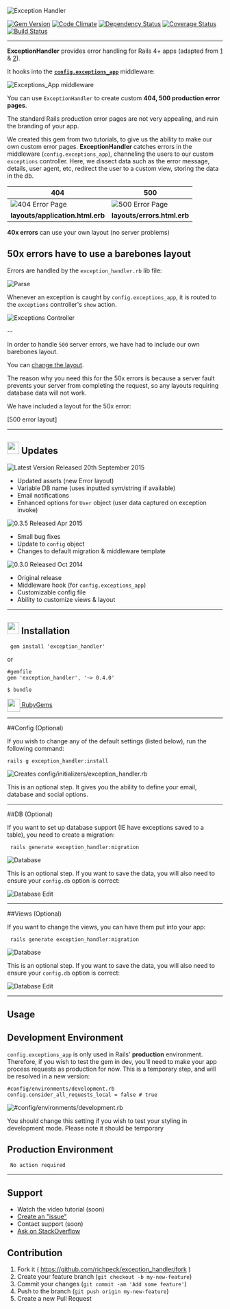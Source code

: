 ![Exception Handler](/readme/title.png "Exception Handler Logo")

[![Gem Version](https://badge.fury.io/rb/exception_handler.svg)](http://badge.fury.io/rb/exception_handler)
[![Code Climate](https://codeclimate.com/github/richpeck/exception_handler.png)](https://codeclimate.com/github/richpeck/exception_handler)
[![Dependency Status](https://gemnasium.com/richpeck/exception_handler.svg)](https://gemnasium.com/richpeck/exception_handler)
[![Coverage Status](https://coveralls.io/repos/richpeck/exception_handler/badge.png)](https://coveralls.io/r/richpeck/exception_handler)
[![Build Status](https://travis-ci.org/richpeck/exception_handler.svg?branch=master)](https://travis-ci.org/richpeck/exception_handler)


----------


**ExceptionHandler** provides error handling for Rails 4+ apps (adapted from [1](https://gist.github.com/wojtha/8433843) & [2](http://www.sharagoz.com/posts/1-rolling-your-own-exception-handler-in-rails-3)).

It hooks into the **[`config.exceptions_app`](http://guides.rubyonrails.org/configuring.html#rails-general-configuration)** middleware:

![Exceptions_App middleware](/readme/exceptions_app.png)

You can use `ExceptionHandler` to create custom **404, 500 production error pages**.

The standard Rails production error pages are not very appealing, and ruin the branding of your app.

We created this gem from two tutorials, to give us the ability to make our own custom error pages. **ExceptionHandler** catches errors in the middleware (`config.exceptions_app`), channeling the users to our custom `exceptions` controller. Here, we dissect data such as the error message, details, user agent, etc, redirect the user to a custom view, storing the data in the db.

**404** | **500**
--- | ---
![404 Error Page](/readme/400.jpg "404 Error Page (Uses Application Layout)") | ![500 Error Page](/readme/500.jpg "500 Error Page (Uses Error Layout)") 
**layouts/application.html.erb** | **layouts/errors.html.erb** 

**40x errors** can use your own layout (no server problems)

**50x errors** have to use a barebones layout
--

Errors are handled by the `exception_handler.rb` lib file:

![Parse](/readme/parser.jpg "Parser")

Whenever an exception is caught by `config.exceptions_app`, it is routed to the `exceptions` controller's `show` action.

![Exceptions Controller](/readme/exception_controller.jpg "Exceptions Controller")

--

In order to handle `500` server errors, we have had to include our own barebones layout. 

You can [change the layout](#layout). 

The reason why you need this for the 50x errors is because a server fault prevents your server from completing the request, so any layouts requiring database data will not work. 

We have included a layout for the 50x error:

[500 error layout]

----------

## <img src="/readme/icons/upgrade.png" width="28" /> Updates

![Latest Version Released 20th September 2015](/readme/versions/0.4.0.jpg "Version 0.4.0")

 - Updated assets (new Error layout)
 - Variable DB name (uses inputted sym/string if available)
 - Email notifications
 - Enhanced options for `User` object (user data captured on exception invoke)

![0.3.5 Released Apr 2015](/readme/versions/0.3.5.jpg "Version 0.3.5")

 - Small bug fixes
 - Update to `config` object
 - Changes to default migration & middleware template

![0.3.0 Released Oct 2014](/readme/versions/0.3.0.jpg "Version 0.3.0")

 - Original release
 - Middleware hook (for `config.exceptions_app`)
 - Customizable config file
 - Ability to customize views & layout

----------

## [<img src="/readme/icons/ruby.png" width="28" />](https://rubygems.org/gems/exception_handler/versions/0.4.0) Installation

     gem install 'exception_handler'
 

or 

    #gemfile
    gem 'exception_handler', '~> 0.4.0'

    $ bundle

[<img src="https://rubygems.org/favicon.ico" height="30" valign="middle" /> RubyGems](https://rubygems.org/gems/exception_handler/versions/0.4.0)

----------

##Config (Optional)

If you wish to change any of the default settings (listed below), run the following command:

    rails g exception_handler:install

![Creates config/initializers/exception_handler.rb](/readme/config.jpg)

This is an optional step. It gives you the ability to define your email, database and social options.

----------

##DB (Optional)

If you want to set up database support (IE have exceptions saved to a table), you need to create a migration:

     rails generate exception_handler:migration

![Database](/readme/db.jpg "Database")

This is an optional step. If you want to save the data, you will also need to ensure your `config.db` option is correct:

![Database Edit](/readme/db_edit.jpg "Database Edit")

----------

##Views (Optional)

If you want to change the views, you can have them put into your app:

     rails generate exception_handler:migration

![Database](/readme/db.jpg "Database")

This is an optional step. If you want to save the data, you will also need to ensure your `config.db` option is correct:

![Database Edit](/readme/db_edit.jpg "Database Edit")

----------

## Usage

Development Environment
--

`config.exceptions_app` is only used in Rails' **production** environment. Therefore, if you wish to test the gem in dev, you'll need to make your app process requests as production for now. This is a temporary step, and will be resolved in a new version:

    #config/environments/development.rb
    config.consider_all_requests_local = false # true

![#config/environments/development.rb](/readme/dev.jpg "Developer Testing")

You should change this setting if you wish to test your styling in development mode. Please note it should be temporary

Production Environment
--

     No action required

----------

## Support

 - Watch the video tutorial (soon)
 - [Create an "issue"](https://github.com/richpeck/exception_handler/issues) 
 - Contact support (soon)
 - [Ask on StackOverflow](http://stackoverflow.com/questions/ask?tags=exception_handler&ruby_on_rails) 

## Contribution

1. Fork it ( https://github.com/richpeck/exception_handler/fork )
2. Create your feature branch (`git checkout -b my-new-feature`)
3. Commit your changes (`git commit -am 'Add some feature'`)
4. Push to the branch (`git push origin my-new-feature`)
5. Create a new Pull Request
